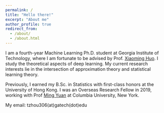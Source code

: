 ```yaml
---
permalink: /
title: "Hello there!"
excerpt: "About me"
author_profile: true
redirect_from: 
  - /about/
  - /about.html
---
```


I am a fourth-year Machine Learning Ph.D. student at Georgia Institute of Technology, where I am fortunate to be advised by Prof. [Xiaoming Huo](https://www.isye.gatech.edu/users/xiaoming-huo). I study the theoretical aspects of deep learning. My current research interests lie in the intersection of approximation theory and statistical learning theory.

Previously, I earned my B.Sc. in Statistics with first-class honors at the University of Hong Kong. I was an Overseas Research Fellow in 2019, working with Prof [Ming Yuan](https://www.columbia.edu/~my2550/) at Columbia University, New York. 

My email: tzhou306(at)gatech(dot)edu 
